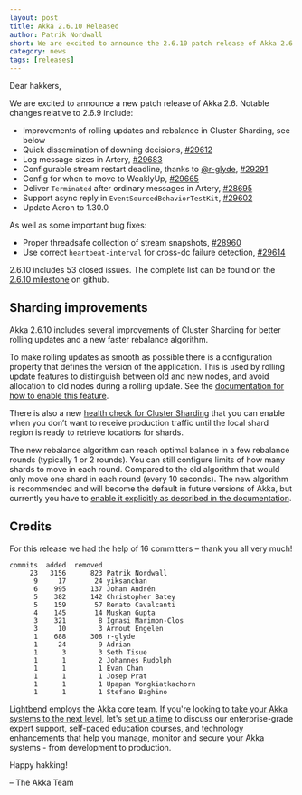 ```yaml
---
layout: post
title: Akka 2.6.10 Released
author: Patrik Nordwall
short: We are excited to announce the 2.6.10 patch release of Akka 2.6
category: news
tags: [releases]
---
```


Dear hakkers,

We are excited to announce a new patch release of Akka 2.6. Notable changes relative to 2.6.9 include:

* Improvements of rolling updates and rebalance in Cluster Sharding, see below
* Quick dissemination of downing decisions, [#29612](https://github.com/akka/akka/issues/29612)
* Log message sizes in Artery, [#29683](https://github.com/akka/akka/issues/29683)
* Configurable stream restart deadline, thanks to [@r-glyde](https://github.com/r-glyde), [#29291](https://github.com/akka/akka/issues/29291)
* Config for when to move to WeaklyUp, [#29665](https://github.com/akka/akka/pull/29665)
* Deliver `Terminated` after ordinary messages in Artery, [#28695](https://github.com/akka/akka/issues/28695)
* Support async reply in `EventSourcedBehaviorTestKit`, [#29602](https://github.com/akka/akka/issues/29602)
* Update Aeron to 1.30.0

As well as some important bug fixes:

* Proper threadsafe collection of stream snapshots, [#28960](https://github.com/akka/akka/issues/28960)
* Use correct `heartbeat-interval` for cross-dc failure detection, [#29614](https://github.com/akka/akka/issues/29614)

2.6.10 includes 53 closed issues. The complete list can be found on the [2.6.10 milestone](https://github.com/akka/akka/milestone/170?closed=1) on github.

## Sharding improvements

Akka 2.6.10 includes several improvements of Cluster Sharding for better rolling updates and a new faster rebalance algorithm.

To make rolling updates as smooth as possible there is a configuration property that defines the version of the application. This is used by rolling update features to distinguish between old and new nodes, and avoid allocation to old nodes during a rolling update. See the [documentation for how to enable this feature](https://doc.akka.io/docs/akka/2.6/additional/rolling-updates.html#cluster-sharding).

There is also a new [health check for Cluster Sharding](https://doc.akka.io/docs/akka/2.6/typed/cluster-sharding.html#health-check) that you can enable when you don’t want to receive production traffic until the local shard region is ready to retrieve locations for shards.

The new rebalance algorithm can reach optimal balance in a few rebalance rounds (typically 1 or 2 rounds). You can still configure limits of how many shards to move in each round. Compared to the old algorithm that would only move one shard in each round (every 10 seconds). The new algorithm is recommended and will become the default in future versions of Akka, but currently you have to [enable it explicitly as described in the documentation](https://doc.akka.io/docs/akka/2.6/typed/cluster-sharding.html#shard-allocation).


## Credits

For this release we had the help of 16 committers – thank you all very much!

```
commits  added  removed
     23   3156      823 Patrik Nordwall
      9     17       24 yiksanchan
      6    995      137 Johan Andrén
      5    382      142 Christopher Batey
      5    159       57 Renato Cavalcanti
      4    145       14 Muskan Gupta
      3    321        8 Ignasi Marimon-Clos
      3     10        3 Arnout Engelen
      1    688      308 r-glyde
      1     24        9 Adrian
      1      3        3 Seth Tisue
      1      1        2 Johannes Rudolph
      1      1        1 Evan Chan
      1      1        1 Josep Prat
      1      1        1 Upapan Vongkiatkachorn
      1      1        1 Stefano Baghino
```

[Lightbend](https://www.lightbend.com/) employs the Akka core team. If you're looking [to take your Akka systems to the next level](https://www.lightbend.com/akka-platform#subscription), let's [set up a time](https://www.lightbend.com/contact) to discuss our enterprise-grade expert support, self-paced education courses, and technology enhancements that help you manage, monitor and secure your Akka systems - from development to production.

Happy hakking!

– The Akka Team
